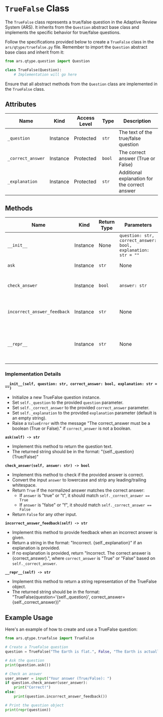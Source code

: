 # `TrueFalse` Class

The `TrueFalse` class represents a true/false question in the Adaptive Review System (ARS). It inherits from the `Question` abstract base class and implements the specific behavior for true/false questions.

Follow the specifications provided below to create a `TrueFalse` class in the `ars/qtype/truefalse.py` file. Remember to import the `Question` abstract base class and inherit from it:

```python
from ars.qtype.question import Question

class TrueFalse(Question):
    # Implementation will go here
```

Ensure that all abstract methods from the `Question` class are implemented in the `TrueFalse` class.

## Attributes

| Name               | Kind     | Access Level | Type   | Description                                    |
|--------------------|----------|--------------|--------|------------------------------------------------|
| `_question`        | Instance | Protected    | `str`  | The text of the true/false question            |
| `_correct_answer`  | Instance | Protected    | `bool` | The correct answer (True or False)             |
| `_explanation`     | Instance | Protected    | `str`  | Additional explanation for the correct answer  |

## Methods

| Name                      | Kind     | Return Type | Parameters                                          | Description                                           |
|---------------------------|----------|-------------|-----------------------------------------------------|-------------------------------------------------------|
| `__init__`                | Instance | None        | `question: str, correct_answer: bool, explanation: str = ""` | Initialize a new TrueFalse instance                   |
| `ask`                     | Instance | `str`       | None                                                | Returns the question text                             |
| `check_answer`            | Instance | `bool`      | `answer: str`                                       | Checks if the provided answer is correct              |
| `incorrect_answer_feedback` | Instance | `str`     | None                                                | Returns feedback for an incorrect answer              |
| `__repr__`                | Instance | `str`       | None                                                | Returns a string representation of the TrueFalse object |

### Implementation Details

**`__init__(self, question: str, correct_answer: bool, explanation: str = "")`**
- Initialize a new TrueFalse question instance.
- Set `self._question` to the provided `question` parameter.
- Set `self._correct_answer` to the provided `correct_answer` parameter.
- Set `self._explanation` to the provided `explanation` parameter (default is an empty string).
- Raise a `ValueError` with the message "The correct_answer must be a boolean (True or False)." if `correct_answer` is not a boolean.

**`ask(self) -> str`**
- Implement this method to return the question text.
- The returned string should be in the format: "{self._question} (True/False)"

**`check_answer(self, answer: str) -> bool`**
- Implement this method to check if the provided answer is correct.
- Convert the input `answer` to lowercase and strip any leading/trailing whitespace.
- Return `True` if the normalized answer matches the correct answer:
  - If `answer` is "true" or "t", it should match `self._correct_answer == True`
  - If `answer` is "false" or "f", it should match `self._correct_answer == False`
- Return `False` for any other input.

**`incorrect_answer_feedback(self) -> str`**
- Implement this method to provide feedback when an incorrect answer is given.
- Return a string in the format: "Incorrect. {self._explanation}" if an explanation is provided.
- If no explanation is provided, return "Incorrect. The correct answer is {correct_answer}.", where `correct_answer` is "True" or "False" based on `self._correct_answer`.

**`__repr__(self) -> str`**
- Implement this method to return a string representation of the TrueFalse object.
- The returned string should be in the format: "TrueFalse(question='{self._question}', correct_answer={self._correct_answer})"

## Example Usage

Here's an example of how to create and use a TrueFalse question:

```python
from ars.qtype.truefalse import TrueFalse

# Create a TrueFalse question
question = TrueFalse("The Earth is flat.", False, "The Earth is actually an oblate spheroid.")

# Ask the question
print(question.ask())

# Check an answer
user_answer = input("Your answer (True/False): ")
if question.check_answer(user_answer):
    print("Correct!")
else:
    print(question.incorrect_answer_feedback())

# Print the question object
print(repr(question))
```